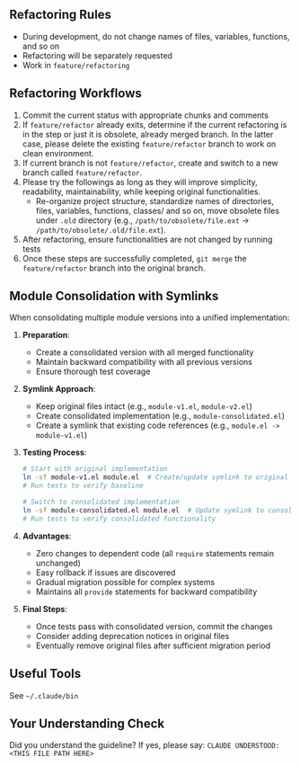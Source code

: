 <!-- ---
!-- Timestamp: 2025-05-17 07:14:11
!-- Author: ywatanabe
!-- File: /ssh:ywatanabe@sp:/home/ywatanabe/.dotfiles/.claude/to_claude/guidelines/guidelines_programming_refactoring_rules.md
!-- --- -->

## Refactoring Rules
- During development, do not change names of files, variables, functions, and so on
- Refactoring will be separately requested
- Work in `feature/refactoring`

## Refactoring Workflows
1. Commit the current status with appropriate chunks and comments
2. If `feature/refactor` already exits, determine if the current refactoring is in the step or just it is obsolete, already merged branch. In the latter case, please delete the existing `feature/refactor` branch to work on clean environment.
3. If current branch is not `feature/refactor`, create and switch to a new branch called `feature/refactor`.
4. Please try the followings as long as they will improve simplicity, readability, maintainability, while keeping original functionalities.
   - Re-organize project structure, standardize names of directories, files, variables, functions, classes/ and so on, move obsolete files under `.old` directory (e.g., `/path/to/obsolete/file.ext` -> `/path/to/obsolete/.old/file.ext`).
5. After refactoring, ensure functionalities are not changed by running tests
6. Once these steps are successfully completed, `git merge` the `feature/refactor` branch into the original branch.

## Module Consolidation with Symlinks

When consolidating multiple module versions into a unified implementation:

1. **Preparation**: 
   - Create a consolidated version with all merged functionality
   - Maintain backward compatibility with all previous versions
   - Ensure thorough test coverage

2. **Symlink Approach**:
   - Keep original files intact (e.g., `module-v1.el`, `module-v2.el`)
   - Create consolidated implementation (e.g., `module-consolidated.el`)
   - Create a symlink that existing code references (e.g., `module.el -> module-v1.el`)

3. **Testing Process**:
   ```bash
   # Start with original implementation
   ln -sf module-v1.el module.el  # Create/update symlink to original
   # Run tests to verify baseline

   # Switch to consolidated implementation
   ln -sf module-consolidated.el module.el  # Update symlink to consolidated version
   # Run tests to verify consolidated functionality
   ```

4. **Advantages**:
   - Zero changes to dependent code (all `require` statements remain unchanged)
   - Easy rollback if issues are discovered
   - Gradual migration possible for complex systems
   - Maintains all `provide` statements for backward compatibility

5. **Final Steps**:
   - Once tests pass with consolidated version, commit the changes
   - Consider adding deprecation notices in original files
   - Eventually remove original files after sufficient migration period

## Useful Tools
See `~/.claude/bin`

## Your Understanding Check
Did you understand the guideline? If yes, please say:
`CLAUDE UNDERSTOOD: <THIS FILE PATH HERE>`

<!-- EOF -->